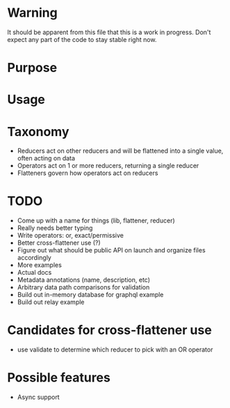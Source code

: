 # Warning
It should be apparent from this file that this is a work in progress. Don't expect any part of the code to stay stable right now.

# Purpose
# Usage

# Taxonomy
* Reducers act on other reducers and will be flattened into a single value, often acting on data
* Operators act on 1 or more reducers, returning a single reducer
* Flatteners govern how operators act on reducers

# TODO
* Come up with a name for things (lib, flattener, reducer)
* Really needs better typing
* Write operators: or, exact/permissive
* Better cross-flattener use (?)
* Figure out what should be public API on launch and organize files accordingly
* More examples
* Actual docs
* Metadata annotations (name, description, etc)
* Arbitrary data path comparisons for validation
* Build out in-memory database for graphql example 
* Build out relay example

# Candidates for cross-flattener use
* use validate to determine which reducer to pick with an OR operator

# Possible features
* Async support
